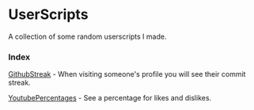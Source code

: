 # UserScripts
A collection of some random userscripts I made.

### Index

[GithubStreak](https://github.com/NoahvdAa/UserScripts/tree/master/GithubStreak) - When visiting someone's profile you will see their commit streak.

[YoutubePercentages](https://github.com/NoahvdAa/UserScripts/tree/master/YoutubePercentages) - See a percentage for likes and dislikes.
